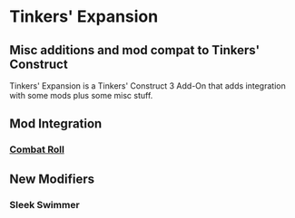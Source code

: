 # Tinkers' Expansion
## Misc additions and mod compat to Tinkers' Construct

Tinkers' Expansion is a Tinkers' Construct 3 Add-On that adds integration with some mods plus some misc stuff.

## Mod Integration
### [Combat Roll]()

## New Modifiers
### Sleek Swimmer